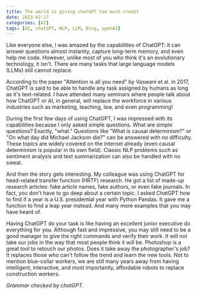 ```yaml
---
title: The world is giving chatGPT too much credit
date: 2023-02-17
categories: [AI]
tags: [AI, chatGPT, NLP, LLM, Bing, openAI]
---
```


Like everyone else, I was amazed by the capabilities of ChatGPT: it can answer questions almost instantly, capture long-term memory, and even help me code. However, unlike most of you who think it's an evolutionary technology, it isn't. There are many tasks that large language models (LLMs) still cannot replace.

According to the paper "Attention is all you need" by Vaswani et al. in 2017, ChatGPT is said to be able to handle any task assigned by humans as long as it's text-related. I have attended many seminars where people talk about how ChatGPT or AI, in general, will replace the workforce in various industries such as marketing, teaching, law, and even programming!

During the first few days of using ChatGPT, I was impressed with its capabilities because I only asked simple questions. What are simple questions? Exactly, "what." Questions like "What is causal determinism?" or "On what day did Michael Jackson die?" can be answered with no difficulty. These topics are widely covered on the internet already (even causal determinism is popular in its own field). Classic NLP problems such as sentiment analysis and text summarization can also be handled with no sweat.

And then the story gets interesting. My colleague was using ChatGPT for head-related transfer function (HRTF) research. He got a list of made-up research articles: fake article names, fake authors, or even fake journals. In fact, you don't have to go deep about a certain topic. I asked ChatGPT how to find if a year is a U.S. presidential year with Python Pandas. It gave me a function to find a leap year instead. And many more examples that you may have heard of.

Having ChatGPT do your task is like having an excellent junior executive do everything for you. Although fast and impressive, you may still need to be a good manager to give the right commands and verify their work. It will not take our jobs in the way that most people think it will be. Photoshop is a great tool to retouch our photos. Does it take away the photographer's job? It replaces those who can't follow the trend and learn the new tools. Not to mention blue-collar workers, we are still many years away from having intelligent, interactive, and most importantly, affordable robots to replace construction workers.

*Grammar checked by chatGPT.*